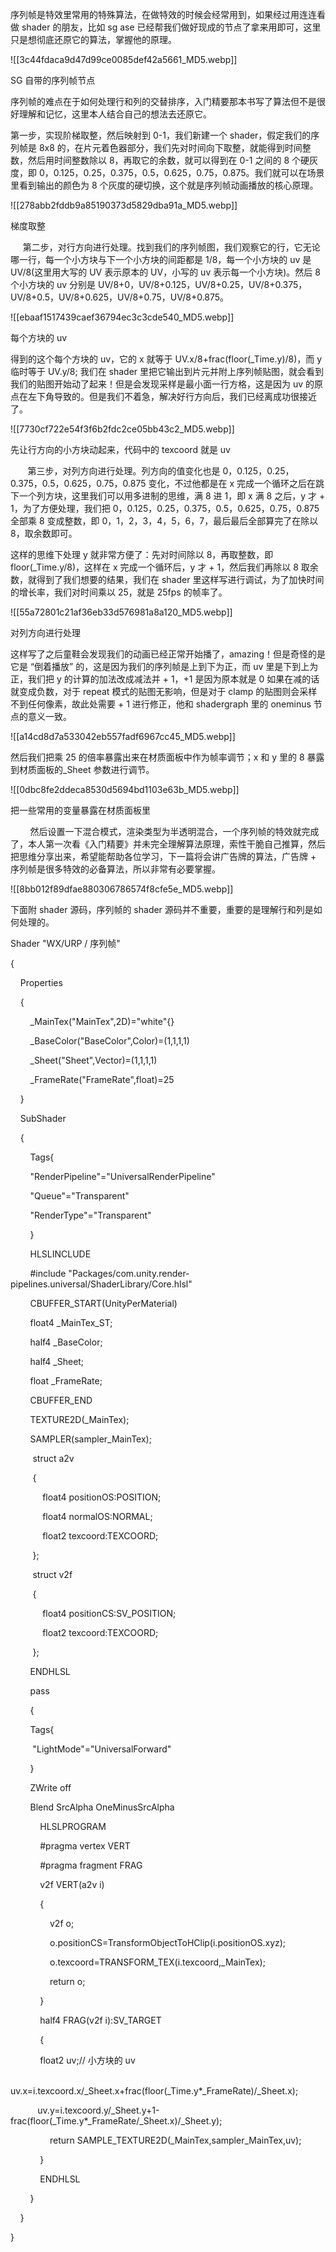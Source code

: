   序列帧是特效里常用的特殊算法，在做特效的时候会经常用到，如果经过用连连看做 shader 的朋友，比如 sg ase 已经帮我们做好现成的节点了拿来用即可，这里只是想彻底还原它的算法，掌握他的原理。

![[3c44fdaca9d47d99ce0085def42a5661_MD5.webp]]

SG 自带的序列帧节点

 序列帧的难点在于如何处理行和列的交替排序，入门精要那本书写了算法但不是很好理解和记忆，这里本人结合自己的想法去还原它。

 第一步，实现阶梯取整，然后映射到 0-1，我们新建一个 shader，假定我们的序列帧是 8x8 的，在片元着色器部分，我们先对时间向下取整，就能得到时间整数，然后用时间整数除以 8，再取它的余数，就可以得到在 0-1 之间的 8 个硬灰度，即 0，0.125，0.25，0.375，0.5，0.625，0.75，0.875。我们就可以在场景里看到输出的颜色为 8 个灰度的硬切换，这个就是序列帧动画播放的核心原理。

![[278abb2fddb9a85190373d5829dba91a_MD5.webp]]

梯度取整

     第二步，对行方向进行处理。找到我们的序列帧图，我们观察它的行，它无论哪一行，每一个小方块与下一个小方块的间距都是 1/8，每一个小方块的 uv 是 UV/8(这里用大写的 UV 表示原本的 UV，小写的 uv 表示每一个小方块)。然后 8 个小方块的 uv 分别是 UV/8+0，UV/8+0.125，UV/8+0.25，UV/8+0.375，UV/8+0.5，UV/8+0.625，UV/8+0.75，UV/8+0.875。

![[ebaaf1517439caef36794ec3c3cde540_MD5.webp]]

每个方块的 uv

得到的这个每个方块的 uv，它的 x 就等于 UV.x/8+frac(floor(_Time.y)/8)，而 y 临时等于 UV.y/8; 我们在 shader 里把它输出到片元并附上序列帧贴图，就会看到我们的贴图开始动了起来！但是会发现采样是最小面一行方格，这是因为 uv 的原点在左下角导致的。但是我们不着急，解决好行方向后，我们已经离成功很接近了。

![[7730cf722e54f3f6b2fdc2ce05bb43c2_MD5.webp]]

先让行方向的小方块动起来，代码中的 texcoord 就是 uv

       第三步，对列方向进行处理。列方向的值变化也是 0，0.125，0.25，0.375，0.5，0.625，0.75，0.875 变化，不过他都是在 x 完成一个循环之后在跳下一个列方块，这里我们可以用多进制的思维，满 8 进 1，即 x 满 8 之后，y 才 + 1，为了方便处理，我们把 0，0.125，0.25，0.375，0.5，0.625，0.75，0.875 全部乘 8 变成整数，即 0，1，2，3，4，5，6，7，最后最后全部算完了在除以 8，取余数即可。

这样的思维下处理 y 就非常方便了：先对时间除以 8，再取整数，即 floor(_Time.y/8)，这样在 x 完成一个循环后，y 才 + 1，然后我们再除以 8 取余数，就得到了我们想要的结果，我们在 shader 里这样写进行调试，为了加快时间的增长率，我们对时间乘以 25，就是 25fps 的帧率了。

![[55a72801c21af36eb33d576981a8a120_MD5.webp]]

对列方向进行处理

这样写了之后童鞋会发现我们的动画已经正常开始播了，amazing！但是奇怪的是它是 “倒着播放” 的，这是因为我们的序列帧是上到下为正，而 uv 里是下到上为正，我们把 y 的计算的加法改成减法并 + 1，+1 是因为原本就是 0 如果在减的话就变成负数，对于 repeat 模式的贴图无影响，但是对于 clamp 的贴图则会采样不到任何像素，故此处需要 + 1 进行修正，他和 shadergraph 里的 oneminus 节点的意义一致。

![[a14cd8d7a533042eb557fadf6967cc45_MD5.webp]]

然后我们把乘 25 的倍率暴露出来在材质面板中作为帧率调节；x 和 y 里的 8 暴露到材质面板的_Sheet 参数进行调节。

![[0dbc8fe2ddeca8530d5694bd1103e63b_MD5.webp]]

把一些常用的变量暴露在材质面板里

        然后设置一下混合模式，渲染类型为半透明混合，一个序列帧的特效就完成了，本人第一次看《入门精要》并未完全理解算法原理，索性干脆自己推算，然后把思维分享出来，希望能帮助各位学习，下一篇将会讲广告牌的算法，广告牌 + 序列帧是很多特效的必备算法，所以非常有必要掌握。

![[8bb012f89dfae880306786574f8cfe5e_MD5.webp]]

下面附 shader 源码，序列帧的 shader 源码并不重要，重要的是理解行和列是如何处理的。

Shader "WX/URP / 序列帧"

{

    Properties

    {

        _MainTex("MainTex",2D)="white"{}

        _BaseColor("BaseColor",Color)=(1,1,1,1)

        _Sheet("Sheet",Vector)=(1,1,1,1)

        _FrameRate("FrameRate",float)=25

    }

    SubShader

    {

        Tags{

        "RenderPipeline"="UniversalRenderPipeline"

        "Queue"="Transparent"

        "RenderType"="Transparent"

        }

        HLSLINCLUDE

        #include "Packages/com.unity.render-pipelines.universal/ShaderLibrary/Core.hlsl"

        CBUFFER_START(UnityPerMaterial)

        float4 _MainTex_ST;

        half4 _BaseColor;

        half4 _Sheet;

        float _FrameRate;

        CBUFFER_END

        TEXTURE2D(_MainTex);

        SAMPLER(sampler_MainTex);

         struct a2v

         {

             float4 positionOS:POSITION;

             float4 normalOS:NORMAL;

             float2 texcoord:TEXCOORD;

         };

         struct v2f

         {

             float4 positionCS:SV_POSITION;

             float2 texcoord:TEXCOORD;

         };

        ENDHLSL

        pass

        {

        Tags{

         "LightMode"="UniversalForward"

        }

        ZWrite off

        Blend SrcAlpha OneMinusSrcAlpha  

            HLSLPROGRAM

            #pragma vertex VERT

            #pragma fragment FRAG

            v2f VERT(a2v i)

            {

                v2f o;

                o.positionCS=TransformObjectToHClip(i.positionOS.xyz);

                o.texcoord=TRANSFORM_TEX(i.texcoord,_MainTex);

                return o;

            }

            half4 FRAG(v2f i):SV_TARGET

            {

            float2 uv;// 小方块的 uv

            uv.x=i.texcoord.x/_Sheet.x+frac(floor(_Time.y*_FrameRate)/_Sheet.x);

           uv.y=i.texcoord.y/_Sheet.y+1-frac(floor(_Time.y*_FrameRate/_Sheet.x)/_Sheet.y);

                return SAMPLE_TEXTURE2D(_MainTex,sampler_MainTex,uv);

            }

            ENDHLSL

        }

    }

}